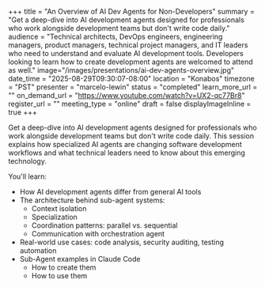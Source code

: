 +++
title = "An Overview of AI Dev Agents for Non-Developers"
summary = "Get a deep-dive into AI development agents designed for professionals who work alongside development teams but don't write code daily."
audience = "Technical architects, DevOps engineers, engineering managers, product managers, technical project managers, and IT leaders who need to understand and evaluate AI development tools. Developers looking to learn how to create development agents are welcomed to attend as well."
image="/images/presentations/ai-dev-agents-overview.jpg"
date_time = "2025-08-29T09:30:07-08:00"
location = "Konabos"
timezone = "PST"
presenter = "marcelo-lewin"
status = "completed"
learn_more_url = ""
on_demand_url = "https://www.youtube.com/watch?v=UX2-qc77Br8"
register_url = ""
meeting_type = "online"
draft = false
displayImageInline = true
+++

Get a deep-dive into AI development agents designed for professionals who work alongside development teams but don't write code daily. This session explains how specialized AI agents are changing software development workflows and what technical leaders need to know about this emerging technology. 

You'll learn:
- How AI development agents differ from general AI tools
- The architecture behind sub-agent systems:
    - Context isolation
    - Specialization
    - Coordination patterns: parallel vs. sequential
    - Communication with orchestration agent
- Real-world use cases: code analysis, security auditing, testing automation
- Sub-Agent examples in Claude Code
    - How to create them
    - How to use them